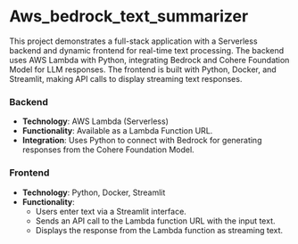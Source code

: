 # Aws_bedrock_text_summarizer
 This project demonstrates a full-stack application with a Serverless backend and dynamic frontend for real-time text processing. The backend uses AWS Lambda with Python, integrating Bedrock and Cohere Foundation Model for LLM responses. The frontend is built with Python, Docker, and Streamlit, making API calls to display streaming text responses.


 ### Backend
- **Technology**: AWS Lambda (Serverless)
- **Functionality**: Available as a Lambda Function URL.
- **Integration**: Uses Python to connect with Bedrock for generating responses from the Cohere Foundation Model.

### Frontend
- **Technology**: Python, Docker, Streamlit
- **Functionality**:
  - Users enter text via a Streamlit interface.
  - Sends an API call to the Lambda function URL with the input text.
  - Displays the response from the Lambda function as streaming text.
